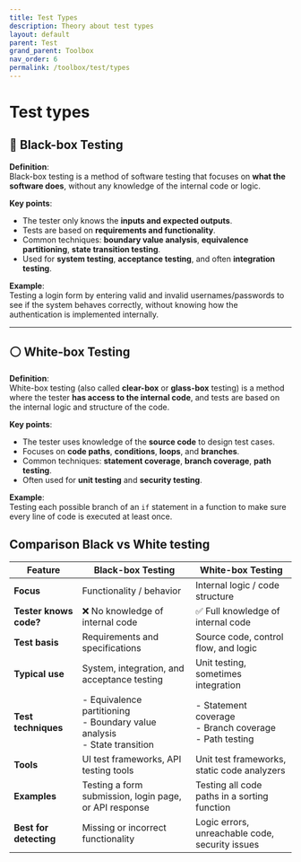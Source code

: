 ```yaml
---
title: Test Types
description: Theory about test types
layout: default
parent: Test
grand_parent: Toolbox
nav_order: 6
permalink: /toolbox/test/types
---
```


# Test types

## 🔲 **Black-box Testing**

**Definition**:  
Black-box testing is a method of software testing that focuses on **what the software does**, without any knowledge of the internal code or logic.

**Key points**:

- The tester only knows the **inputs and expected outputs**.
- Tests are based on **requirements and functionality**.
- Common techniques: **boundary value analysis**, **equivalence partitioning**, **state transition testing**.
- Used for **system testing**, **acceptance testing**, and often **integration testing**.

**Example**:  
Testing a login form by entering valid and invalid usernames/passwords to see if the system behaves correctly, without knowing how the authentication is implemented internally.

---

## ⚪ **White-box Testing**

**Definition**:  
White-box testing (also called **clear-box** or **glass-box** testing) is a method where the tester **has access to the internal code**, and tests are based on the internal logic and structure of the code.

**Key points**:

- The tester uses knowledge of the **source code** to design test cases.
- Focuses on **code paths**, **conditions**, **loops**, and **branches**.
- Common techniques: **statement coverage**, **branch coverage**, **path testing**.
- Often used for **unit testing** and **security testing**.

**Example**:  
Testing each possible branch of an `if` statement in a function to make sure every line of code is executed at least once.

## Comparison Black vs White testing

| Feature                      | **Black-box Testing**                           | **White-box Testing**                            |
|-----------------------------|--------------------------------------------------|--------------------------------------------------|
| **Focus**                   | Functionality / behavior                         | Internal logic / code structure                  |
| **Tester knows code?**      | ❌ No knowledge of internal code                 | ✅ Full knowledge of internal code               |
| **Test basis**              | Requirements and specifications                 | Source code, control flow, and logic             |
| **Typical use**             | System, integration, and acceptance testing     | Unit testing, sometimes integration              |
| **Test techniques**         | - Equivalence partitioning<br>- Boundary value analysis<br>- State transition | - Statement coverage<br>- Branch coverage<br>- Path testing |
| **Tools**                   | UI test frameworks, API testing tools           | Unit test frameworks, static code analyzers     |
| **Examples**                | Testing a form submission, login page, or API response | Testing all code paths in a sorting function     |
| **Best for detecting**      | Missing or incorrect functionality              | Logic errors, unreachable code, security issues  |
